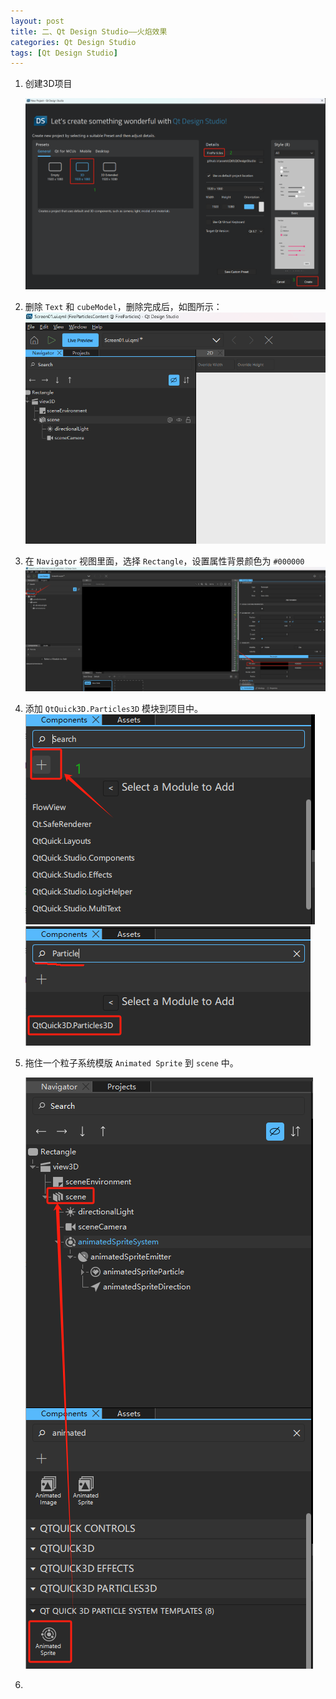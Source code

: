 ```yaml
---
layout: post
title: 二、Qt Design Studio——火焰效果
categories: Qt Design Studio
tags: [Qt Design Studio]
---
```


1. 创建3D项目

    ![alt text](image.png)

2. 删除 `Text` 和 `cubeModel`，删除完成后，如图所示：
    ![alt text](image-1.png)

3. 在 `Navigator` 视图里面，选择 `Rectangle`，设置属性背景颜色为 `#000000`   
     ![alt text](image-2.png)

4. 添加 `QtQuick3D.Particles3D` 模块到项目中。
     ![alt text](image-3.png)
     ![alt text](image-4.png)

5. 拖住一个粒子系统模版 `Animated Sprite` 到 `scene` 中。

    ![alt text](image-5.png)

6. 